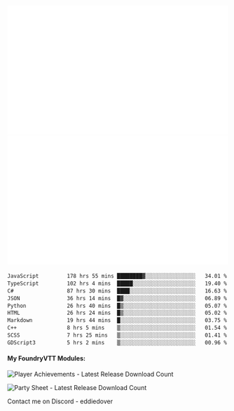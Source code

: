 
![](https://raw.githubusercontent.com/eddiedover/ghstats/master/generated/overview.svg)
![](https://raw.githubusercontent.com/eddiedover/ghstats/master/generated/languages.svg)

<!--START_SECTION:waka-->

```txt
JavaScript         178 hrs 55 mins ████████▓░░░░░░░░░░░░░░░░   34.01 %
TypeScript         102 hrs 4 mins  █████░░░░░░░░░░░░░░░░░░░░   19.40 %
C#                 87 hrs 30 mins  ████░░░░░░░░░░░░░░░░░░░░░   16.63 %
JSON               36 hrs 14 mins  █▓░░░░░░░░░░░░░░░░░░░░░░░   06.89 %
Python             26 hrs 40 mins  █▒░░░░░░░░░░░░░░░░░░░░░░░   05.07 %
HTML               26 hrs 24 mins  █▒░░░░░░░░░░░░░░░░░░░░░░░   05.02 %
Markdown           19 hrs 44 mins  █░░░░░░░░░░░░░░░░░░░░░░░░   03.75 %
C++                8 hrs 5 mins    ▒░░░░░░░░░░░░░░░░░░░░░░░░   01.54 %
SCSS               7 hrs 25 mins   ▒░░░░░░░░░░░░░░░░░░░░░░░░   01.41 %
GDScript3          5 hrs 2 mins    ▒░░░░░░░░░░░░░░░░░░░░░░░░   00.96 %
```

<!--END_SECTION:waka-->

#### My FoundryVTT Modules:

  ![Player Achievements - Latest Release Download Count](https://img.shields.io/badge/dynamic/json?label=Player%20Achievements%20-%20Downloads@latest&query=assets%5B1%5D.download_count&url=https%3A%2F%2Fapi.github.com%2Frepos%2FEddieDover%2Ffvtt-player-achievements%2Freleases%2Flatest)

  ![Party Sheet - Latest Release Download Count](https://img.shields.io/badge/dynamic/json?label=Party%20Sheet%20-%20Downloads@latest&query=assets%5B1%5D.download_count&url=https%3A%2F%2Fapi.github.com%2Frepos%2FEddieDover%2Ffvtt-party-sheet%2Freleases%2Flatest)

<a rel="me" href="https://techhub.social/@EddieDover"></a>

Contact me on Discord - eddiedover
